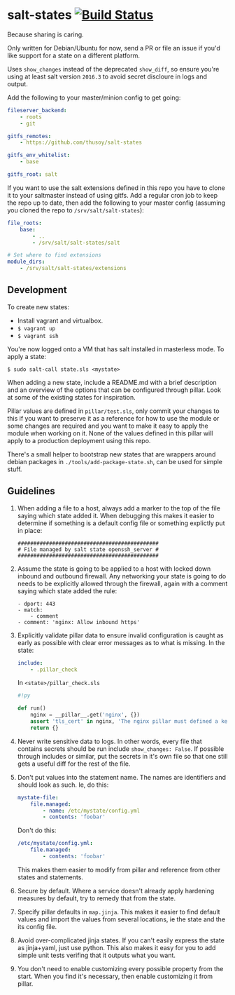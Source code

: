 # salt-states [![Build Status](https://travis-ci.org/megacool/salt-states.svg?branch=master)](https://travis-ci.org/megacool/salt-states)

Because sharing is caring.

Only written for Debian/Ubuntu for now, send a PR or file an issue if you'd
like support for a state on a different platform.

Uses `show_changes` instead of the deprecated `show_diff`, so ensure you're using at least salt version `2016.3` to avoid secret discloure in logs and output.

Add the following to your master/minion config to get going:

```yaml
fileserver_backend:
    - roots
    - git

gitfs_remotes:
    - https://github.com/thusoy/salt-states

gitfs_env_whitelist:
    - base

gitfs_root: salt
```

If you want to use the salt extensions defined in this repo you have to clone
it to your saltmaster instead of using gitfs. Add a regular cron job to keep the
repo up to date, then add the following to your master config (assuming you
cloned the repo to `/srv/salt/salt-states`):

```yaml
file_roots:
    base:
        - ..
        - /srv/salt/salt-states/salt

# Set where to find extensions
module_dirs:
    - /srv/salt/salt-states/extensions
```


## Development

To create new states:

* Install vagrant and virtualbox.
* `$ vagrant up`
* `$ vagrant ssh`

You're now logged onto a VM that has salt installed in masterless mode. To
apply a state:

`$ sudo salt-call state.sls <mystate>`

When adding a new state, include a README.md with a brief description and an
overview of the options that can be configured through pillar. Look at some of
the existing states for inspiration.

Pillar values are defined in `pillar/test.sls`, only commit your changes to this
if you want to preserve it as a reference for how to use the module or some
changes are required and you want to make it easy to apply the module when
working on it. None of the values defined in this pillar will apply to a
production deployment using this repo.

There's a small helper to bootstrap new states that are wrappers around debian
packages in `./tools/add-package-state.sh`, can be used for simple stuff.


## Guidelines

1) When adding a file to a host, always add a marker to the top of the file
   saying which state added it. When debugging this makes it easier to determine
   if something is a default config file or something explictly put in place:
   ```
   #############################################
   # File managed by salt state openssh_server #
   #############################################
   ```

2) Assume the state is going to be applied to a host with locked down inbound
   and outbound firewall. Any networking your state is going to do needs to be
   explicitly allowed through the firewall, again with a comment saying which
   state added the rule:
    ```
    - dport: 443
    - match:
        - comment
    - comment: 'nginx: Allow inbound https'
    ```

3) Explicitly validate pillar data to ensure invalid configuration is caught as
   early as possible with clear error messages as to what is missing. In the
   state:
   ```yaml
   include:
       - .pillar_check
   ```
   In `<state>/pillar_check.sls`
   ```py
   #!py

   def run()
       nginx = __pillar__.get('nginx', {})
       assert 'tls_cert' in nginx, 'The nginx pillar must defined a key nginx:tls_cert'
       return {}
   ```

4) Never write sensitive data to logs. In other words, every file that contains
   secrets should be run include `show_changes: False`. If possible through
   includes or similar, put the secrets in it's own file so that one still gets
   a useful diff for the rest of the file.

5) Don't put values into the statement name. The names are identifiers and
   should look as such. Ie, do this:
   ```yaml
   mystate-file:
       file.managed:
           - name: /etc/mystate/config.yml
           - contents: 'foobar'
   ```
   Don't do this:
   ```yaml
   /etc/mystate/config.yml:
       file.managed:
           - contents: 'foobar'
   ```
   This makes them easier to modify from pillar and reference from other states
   and statements.

6) Secure by default. Where a service doesn't already apply hardening measures
   by default, try to remedy that from the state.

7) Specify pillar defaults in `map.jinja`. This makes it easier to find default
   values and import the values from several locations, ie the state and the
   its config file.

8) Avoid over-complicated jinja states. If you can't easily express the state as
   jinja+yaml, just use python. This also makes it easy for you to add simple
   unit tests verifing that it outputs what you want.

9) You don't need to enable customizing every possible property from the start.
   When you find it's necessary, then enable customizing it from pillar.
